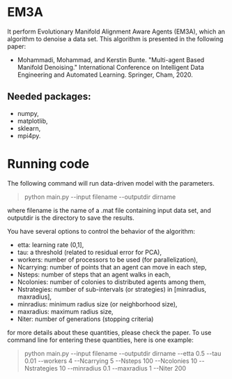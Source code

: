 # EM3A

It perform Evolutionary Manifold Alignment Aware Agents (EM3A), which an algorithm to denoise a data set. This algorithm is presented in the following paper:
- Mohammadi, Mohammad, and Kerstin Bunte. "Multi-agent Based Manifold Denoising." International Conference on Intelligent Data Engineering and Automated Learning. Springer, Cham, 2020.

## Needed packages:
- numpy,
- matplotlib,
- sklearn,
- mpi4py.

# Running code
The following command will run data-driven model with the parameters.

> python main.py --input filename --outputdir dirname

where filename is the name of a .mat file containing input data set, and outputdir is the directory to save the results.

You have several options to control the behavior of the algorithm:

- etta: learning rate (0,1],
- tau: a threshold (related to residual error for PCA),
- workers: number of processors to be used (for parallelization),
- Ncarrying: number of points that an agent can move in each step,
- Nsteps: number of steps that an agent walks in each, 
- Ncolonies: number of colonies to distributed agents among them,
- Nstrategies: number of sub-intervals (or strategies) in [minradius, maxradius],
- minradius: minimum radius size (or neighborhood size),
- maxradius: maximum radius size,
- Niter: number of generations (stopping criteria)

for more details about these quantities, please check the paper. 
To use command line for entering these quantities, here is one example:

> python main.py --input filename --outputdir dirname --etta 0.5 --tau 0.01 --workers 4 --Ncarrying 5 --Nsteps 100 --Ncolonies 10 --Nstrategies 10 --minradius 0.1 --maxradius 1 --Niter 200

